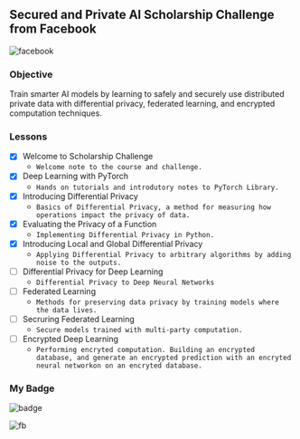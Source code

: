 ## Secured and Private AI Scholarship Challenge from Facebook

![facebook](https://i1.wp.com/blog.udacity.com/wp-content/uploads/2019/05/Social2-FB.png?fit=1200%2C630&ssl=1)

### Objective
Train smarter AI models by learning to safely and securely use distributed private data with differential privacy, federated learning, and encrypted computation techniques.

### Lessons
- [x] Welcome to Scholarship Challenge
   - `Welcome note to the course and challenge.`
- [x] Deep Learning with PyTorch
   - `Hands on tutorials and introdutory notes to PyTorch Library.`
- [x] Introducing Differential Privacy
   - `Basics of Differential Privacy, a method for measuring how operations impact the privacy of data.`
- [x] Evaluating the Privacy of a Function
   - `Implementing Differential Privacy in Python.`
- [x] Introducing Local and Global Differential Privacy
   - `Applying Differential Privacy to arbitrary algorithms by adding noise to the outputs.`
- [ ] Differential Privacy for Deep Learning
   - `Differential Privacy to Deep Neural Networks`
- [ ] Federated Learning
   - `Methods for preserving data privacy by training models where the data lives.` 
- [ ] Secruring Federated Learning
   - `Secure models trained with multi-party computation.`
- [ ] Encrypted Deep Learning
   - `Performing encryted computation. Building an encrypted database, and generate an encrypted prediction with an encryted neural networkon on an encryted database.`

### My Badge
![badge](https://cdn-images-1.medium.com/max/1200/1*2mVhfnd96rmHVhdi51Q82A.png)

![fb](https://i.ytimg.com/vi/4YJe8smEngY/maxresdefault.jpg)
